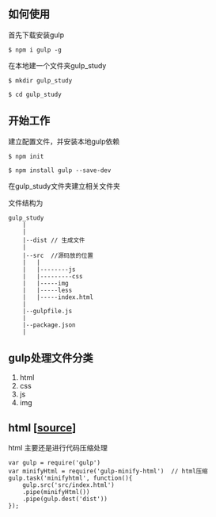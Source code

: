 如何使用
--
首先下载安装gulp
```
$ npm i gulp -g
```
在本地建一个文件夹gulp_study
```
$ mkdir gulp_study

$ cd gulp_study
```
开始工作
--
建立配置文件，并安装本地gulp依赖
```
$ npm init

$ npm install gulp --save-dev
```
在gulp_study文件夹建立相关文件夹

文件结构为
```
gulp_study
    |
    |
    |--dist // 生成文件
    |
    |--src  //源码放的位置 
    |   |
    |   |--------js
    |   |---------css
    |   |-----img
    |   |-----less
    |   |-----index.html
    |
    |--gulpfile.js
    |
    |--package.json
    |
```
gulp处理文件分类
--
1. html
2. css
3. js
4. img

html  [[source](./src/note/html.js)]
--
html 主要还是进行代码压缩处理
```
var gulp = require('gulp')
var minifyHtml = require('gulp-minify-html')  // html压缩
gulp.task('minifyhtml', function(){
	gulp.src('src/index.html')
	.pipe(minifyHtml())
	.pipe(gulp.dest('dist'))
});
```
